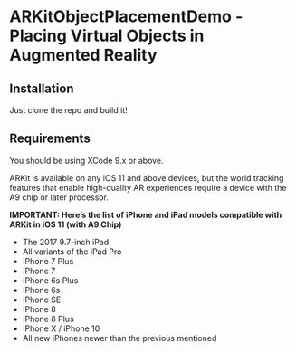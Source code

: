 # ARKitObjectPlacementDemo - Placing Virtual Objects in Augmented Reality

## Installation

Just clone the repo and build it!

## Requirements

You should be using XCode 9.x or above.

ARKit is available on any iOS 11 and above devices, but the world tracking features that enable high-quality AR experiences require a device with the A9 chip or later processor.

**IMPORTANT: Here’s the list of iPhone and iPad models compatible with ARKit in iOS 11 (with A9 Chip)**

* The 2017 9.7-inch iPad
* All variants of the iPad Pro
* iPhone 7 Plus
* iPhone 7
* iPhone 6s Plus
* iPhone 6s
* iPhone SE
* iPhone 8
* iPhone 8 Plus
* iPhone X / iPhone 10
* All new iPhones newer than the previous mentioned
